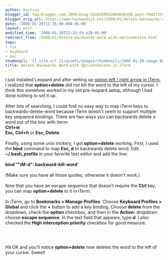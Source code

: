 ```yaml
---
author: kortina
blogger_id: tag:blogger.com,1999:blog-5518298822864690168.post-7942737694547143915
blogger_orig_url: https://www.hackaddict.net/2008/01/delete-backwards-word-with-optiondelete.html
date: '2008-01-28T11:35:00.000-05:00'
layout: post
modified_time: '2008-01-28T12:32:59.620-05:00'
redirect_from: /2008/01/delete-backwards-word-with-optiondelete.html
tags:
- nix
- keyboard
- mac
thumbnail: '{{ site.url }}/assets/images/thumbnails/2008-01-28-image-0000.png'
title: Delete Backwards Word with Option+Delete in iTerm
---
```


I just installed Leopard and after setting up <a href="http://hackaddict.blogspot.com/2007/07/skip-to-next-or-previous-word-in-iterm.html" title="hackaddict.net: Skip to Next or Previous Word in iTerm Using Alt / Option + Left or Right Arrow Keys">option left / right arrow in iTerm</a>, I realized that <b>option+delete</b> did not kill the word to the left of my cursor.  I think this somehow worked in my old pre-leopard setup, although I had done nothing to set it up.<br/><br/>After lots of searching, I could find no easy way to map iTerm keys to backwards-delete-word because iTerm doesn't seem to support multiple key sequence bindings.  There are two ways you can backwards delete a word out of the box with iterm:<br/><b>Ctrl+w</b><br/><b>Esc, Ctrl+h</b> or <b>Esc, Delete</b><br/><br/>Finally, using some unix trickery, I got <b>option+delete</b> working.  First, I used the <b>bind</b> command to map <b>Esc, d</b> to backwards delete word. Edit <b>~/.bash_profile</b> in your favorite text editor and add the line:<br/><br/><b>bind '"\M-d": backward-kill-word'</b><br/><br/>(Make sure you have all those quotes, otherwise it doesn't work.)<br/><br/>Now that you have an escape sequence that doesn't require the <b>Ctrl</b> key, you can map <b>option+delete</b> to it in iTerm.<br/><br/>In iTerm, go to <b>Bookmarks &gt; Manage Profiles</b>.  Choose <b>Keyboard Profiles &gt; Global</b> and click the <b>+</b> button to add a key binding.  Choose <b>delete</b> from the dropdown, check the <b>option</b> checkbox, and then in the <b>Action:</b> dropdown choose <b>escape sequence</b>.  In the text field that appears, type <b>d</b>.  I also checked the <b>High interception priority</b> checkbox for good measure.  <br/><br/><img alt="" border="0" id="BLOGGER_PHOTO_ID_5160570988540647650" src="{{ site.url }}/assets/images/posts/2008-01-28-image-0000.png" style="display:block; margin:0px auto 10px; text-align:center; "/><br/><br/>Hit OK and you'll notice <b>option+delete</b> now deletes the word to the left of your cursor.  Sweet!